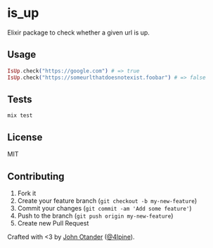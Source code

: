 # is_up

Elixir package to check whether a given url is up.

## Usage

```elixir
IsUp.check("https://google.com") # => true
IsUp.check("https://someurlthatdoesnotexist.foobar") # => false
```

## Tests

```
mix test
```

## License

MIT

## Contributing

1. Fork it
2. Create your feature branch (`git checkout -b my-new-feature`)
3. Commit your changes (`git commit -am 'Add some feature'`)
4. Push to the branch (`git push origin my-new-feature`)
5. Create new Pull Request

Crafted with <3 by [John Otander](http://johnotander.com) ([@4lpine](https://twitter.com/4lpine)).
